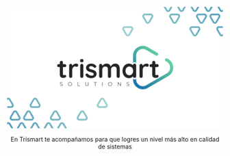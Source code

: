 ![trismart](./assets/TRISMART_FULL_HD.png)

<center>En Trismart te acompañamos para que logres un nivel más alto en calidad de sistemas</center>